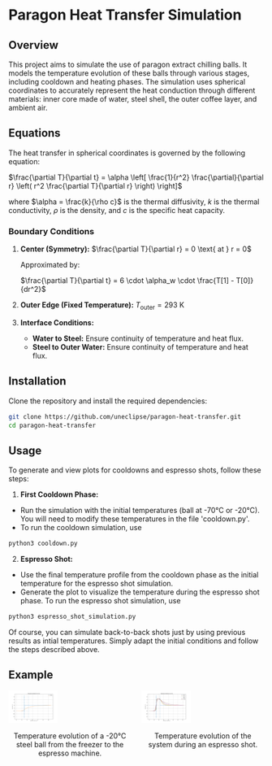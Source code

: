 # Paragon Heat Transfer Simulation


## Overview

This project aims to simulate the use of paragon extract chilling balls. It models the temperature evolution of these balls through various stages, including cooldown and heating phases. The simulation uses spherical coordinates to accurately represent the heat conduction through different materials: inner core made of water, steel shell, the outer coffee layer, and ambient air.

## Equations

The heat transfer in spherical coordinates is governed by the following equation:

$\frac{\partial T}{\partial t} = \alpha \left[ \frac{1}{r^2} \frac{\partial}{\partial r} \left( r^2 \frac{\partial T}{\partial r} \right) \right]$

where $\alpha = \frac{k}{\rho c}$ is the thermal diffusivity, $k$ is the thermal conductivity, $\rho$ is the density, and $c$ is the specific heat capacity.

### Boundary Conditions

1. **Center (Symmetry):**
   $\frac{\partial T}{\partial r} = 0 \text{ at } r = 0$
   
   Approximated by:
   
   $\frac{\partial T}{\partial t} = 6 \cdot \alpha_w \cdot \frac{T[1] - T[0]}{dr^2}$

3. **Outer Edge (Fixed Temperature):**
   $T_{\text{outer}} = 293 \text{ K}$

4. **Interface Conditions:**
   - **Water to Steel:** Ensure continuity of temperature and heat flux.
   - **Steel to Outer Water:** Ensure continuity of temperature and heat flux.


## Installation

Clone the repository and install the required dependencies:

```bash
git clone https://github.com/uneclipse/paragon-heat-transfer.git
cd paragon-heat-transfer
```

## Usage

To generate and view plots for cooldowns and espresso shots, follow these steps:

1. **First Cooldown Phase:**

- Run the simulation with the initial temperatures (ball at -70°C or -20°C). You will need to modify these temperatures in the file 'cooldown.py'.
- To run the cooldown simulation, use
```bash
python3 cooldown.py
```

2. **Espresso Shot:**

- Use the final temperature profile from the cooldown phase as the initial temperature for the espresso shot simulation.
- Generate the plot to visualize the temperature during the espresso shot phase.
To run the espresso shot simulation, use
```bash
python3 espresso_shot_simulation.py
```

Of course, you can simulate back-to-back shots just by using previous results as intial temperatures. Simply adapt the initial conditions and follow the steps described above.

## Example

<div style="display: flex; justify-content: space-between;">

  <div style="flex: 1; margin-right: 10px;">
    <img src="-20 degrees/temperatures_apres_etape_1.png" alt="Image 1" style="width: 40%; height: auto;"/>
    <p style="text-align: center;">Temperature evolution of a -20°C steel ball from the freezer to the espresso machine.</p>
  </div>

  <div style="flex: 1; margin-left: 10px;">
    <img src="-20 degrees/temperatures_apres_etape_2.png" alt="Image 2" style="width: 40%; height: auto;"/>
    <p style="text-align: center;">Temperature evolution of the system during an espresso shot.</p>
  </div>

</div>



